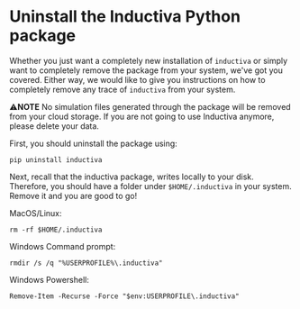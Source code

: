 # Uninstall the Inductiva Python package

Whether you just want a completely new installation of `inductiva` or
simply want to completely remove the package from your system, we've
got you covered. Either way, we would like to give you instructions on
how to completely remove any trace of `inductiva` from your system.

⚠️**NOTE** No simulation files generated through the package will be
removed from your cloud storage. If you are not going to use Inductiva 
anymore, please delete your data. 

First, you should uninstall the package using:

```
pip uninstall inductiva
```

Next, recall that the inductiva package, writes locally to your
disk. Therefore, you should have a folder under `$HOME/.inductiva` in
your system. Remove it and you are good to go!

MacOS/Linux:
```
rm -rf $HOME/.inductiva
```

Windows Command prompt:
```
rmdir /s /q "%USERPROFILE%\.inductiva"
```

Windows Powershell:
```
Remove-Item -Recurse -Force "$env:USERPROFILE\.inductiva"
```